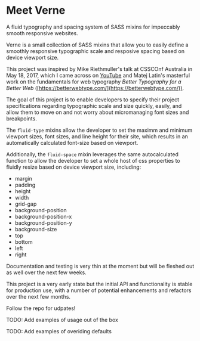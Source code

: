 # Meet Verne

A fluid typography and spacing system of SASS mixins for impeccably smooth responsive websites. 

Verne is a small collection of SASS mixins that allow you to easily define a smoothly responsive typographic scale and resposive spacing based on device viewport size.

This project was inspired by Mike Riethmuller's talk at CSSCOnf Australia in May 18, 2017, which I came across on [YouTube](https://youtu.be/mAvQUIKtW_Y) and Matej Latin's masterful work on the fundamentals for web typography *Better Typography for a Better Web* ([https://betterwebtype.com/](https://betterwebtype.com/)).

The goal of this project is to enable developers to specify their project specifications regarding typographic scale and size quickly, easily, and allow them to move on and not worry about micromanaging font sizes and breakpoints.

The `fluid-type` mixins allow the developer to set the maximm and minimum viewport sizes, font sizes, and line height for their site, which results in an automatically calculated font-size based on viewport.

Additionally, the `fluid-space` mixin leverages the same autocalculated function to allow the developer to set a whole host of css properties to fluidly resize based on device viewport size, including:
  * margin
  * padding
  * height
  * width
  * grid-gap
  * background-position
  * background-position-x
  * background-position-y
  * background-size
  * top
  * bottom
  * left
  * right

Documentation and testing is very thin at the moment but will be fleshed out as well over the next few weeks.

This project is a very early state but the initial API and functionality is stable for production use, with a number of potential enhancements and refactors over the next few months.

Follow the repo for udpates!


TODO: Add examples of usage out of the box

TODO: Add examples of overiding defaults